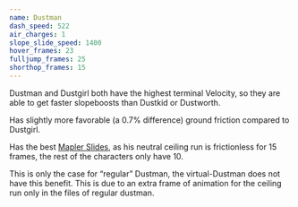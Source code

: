 ```yaml
---
name: Dustman
dash_speed: 522
air_charges: 1
slope_slide_speed: 1400
hover_frames: 23
fulljump_frames: 25
shorthop_frames: 15
---
```


Dustman and Dustgirl both have the highest terminal Velocity, so they are able to get faster slopeboosts than Dustkid or Dustworth.

Has slightly more favorable (a 0.7% difference) ground friction compared to Dustgirl.

Has the best [Mapler Slides](#mapler-slides), as his neutral ceiling run is frictionless for 15 frames, the rest of the characters only have 10.

This is only the case for “regular” Dustman, the virtual-Dustman does not have this benefit. This is due to an extra frame of animation for the ceiling run only in the files of regular dustman.

